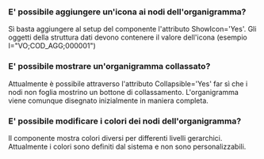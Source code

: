
### **E' possibile aggiungere un'icona ai nodi dell'organigramma?**


Sì basta aggiungere al setup del componente l'attributo ShowIcon='Yes'. Gli oggetti della struttura dati devono contenere il valore dell'icona (esempio I="VO;COD_AGG;000001")

### **E' possibile mostrare un'organigramma collassato?**


Attualmente è possibile attraverso l'attributo Collapsible='Yes' far sì che i nodi non foglia mostrino un bottone di collassamento. L'organigramma viene comunque disegnato inizialmente in maniera completa.

### **E' possibile modificare i colori dei nodi dell'organigramma?**


Il componente mostra colori diversi per differenti livelli gerarchici. Attualmente i colori sono definiti dal sistema e non sono personalizzabili.
